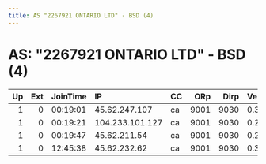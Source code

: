 ```yaml
---
title: AS "2267921 ONTARIO LTD" - BSD (4)
---
```


# AS: "2267921 ONTARIO LTD" - BSD (4)

|   Up |   Ext | JoinTime   | IP              | CC   |   ORp |   Dirp | Version   | Contact   | Nickname   |   eFamMembers |
|-----:|------:|:-----------|:----------------|:-----|------:|-------:|:----------|:----------|:-----------|--------------:|
|    1 |     0 | 00:19:01   | 45.62.247.107   | ca   |  9001 |   9030 | 0.3.0.8   | None      | Unnamed    |             1 |
|    1 |     0 | 00:19:21   | 104.233.101.127 | ca   |  9001 |   9030 | 0.2.9.10  | None      | Unnamed    |             1 |
|    1 |     0 | 00:19:47   | 45.62.211.54    | ca   |  9001 |   9030 | 0.2.9.10  | None      | Unnamed    |             1 |
|    1 |     0 | 12:45:38   | 45.62.232.62    | ca   |  9001 |   9030 | 0.3.0.8   | None      | Unnamed    |             1 |
